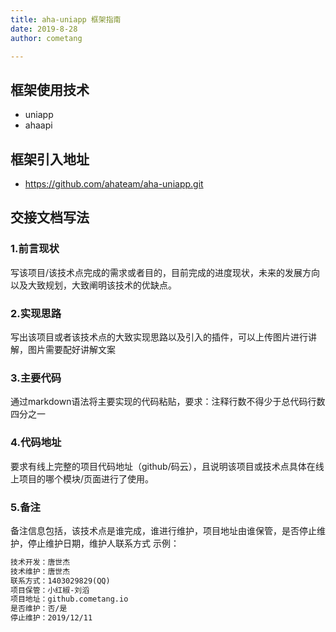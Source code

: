 ```yaml
---
title: aha-uniapp 框架指南
date: 2019-8-28
author: cometang

---
```




## 框架使用技术

- uniapp
- ahaapi

## 框架引入地址

- https://github.com/ahateam/aha-uniapp.git

## 交接文档写法

### 1.前言现状

写该项目/该技术点完成的需求或者目的，目前完成的进度现状，未来的发展方向以及大致规划，大致阐明该技术的优缺点。

### 2.实现思路

写出该项目或者该技术点的大致实现思路以及引入的插件，可以上传图片进行讲解，图片需要配好讲解文案



### 3.主要代码

通过markdown语法将主要实现的代码粘贴，要求：注释行数不得少于总代码行数四分之一

### 4.代码地址

要求有线上完整的项目代码地址（github/码云），且说明该项目或技术点具体在线上项目的哪个模块/页面进行了使用。

### 5.备注

备注信息包括，该技术点是谁完成，谁进行维护，项目地址由谁保管，是否停止维护，停止维护日期，维护人联系方式
示例：

```txt
技术开发：唐世杰
技术维护：唐世杰
联系方式：1403029829(QQ)
项目保管：小红椒-刘滔
项目地址：github.cometang.io
是否维护：否/是
停止维护：2019/12/11
```